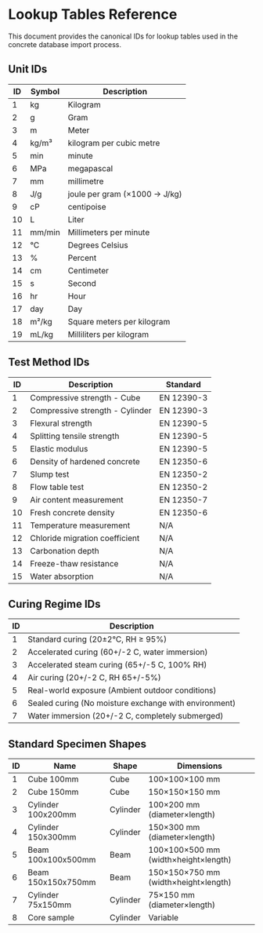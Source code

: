 
# Lookup Tables Reference

This document provides the canonical IDs for lookup tables used in the concrete database import process.

## Unit IDs

| ID | Symbol | Description |
|---|---|---|
| 1 | kg | Kilogram |
| 2 | g | Gram |
| 3 | m | Meter |
| 4 | kg/m³ | kilogram per cubic metre |
| 5 | min | minute |
| 6 | MPa | megapascal |
| 7 | mm | millimetre |
| 8 | J/g | joule per gram (×1000 → J/kg) |
| 9 | cP | centipoise |
| 10 | L | Liter |
| 11 | mm/min | Millimeters per minute |
| 12 | °C | Degrees Celsius |
| 13 | % | Percent |
| 14 | cm | Centimeter |
| 15 | s | Second |
| 16 | hr | Hour |
| 17 | day | Day |
| 18 | m²/kg | Square meters per kilogram |
| 19 | mL/kg | Milliliters per kilogram |

## Test Method IDs

| ID | Description | Standard |
|---|---|---|
| 1 | Compressive strength - Cube | EN 12390-3 |
| 2 | Compressive strength - Cylinder | EN 12390-3 |
| 3 | Flexural strength | EN 12390-5 |
| 4 | Splitting tensile strength | EN 12390-5 |
| 5 | Elastic modulus | EN 12390-5 |
| 6 | Density of hardened concrete | EN 12350-6 |
| 7 | Slump test | EN 12350-2 |
| 8 | Flow table test | EN 12350-2 |
| 9 | Air content measurement | EN 12350-7 |
| 10 | Fresh concrete density | EN 12350-6 |
| 11 | Temperature measurement | N/A |
| 12 | Chloride migration coefficient | N/A |
| 13 | Carbonation depth | N/A |
| 14 | Freeze-thaw resistance | N/A |
| 15 | Water absorption | N/A |

## Curing Regime IDs

| ID | Description |
|---|---|
| 1 | Standard curing (20±2°C, RH ≥ 95%) |
| 2 | Accelerated curing (60+/-2 C, water immersion) |
| 3 | Accelerated steam curing (65+/-5 C, 100% RH) |
| 4 | Air curing (20+/-2 C, RH 65+/-5%) |
| 5 | Real-world exposure (Ambient outdoor conditions) |
| 6 | Sealed curing (No moisture exchange with environment) |
| 7 | Water immersion (20+/-2 C, completely submerged) |

## Standard Specimen Shapes

| ID | Name | Shape | Dimensions |
|---|---|---|---|
| 1 | Cube 100mm | Cube | 100×100×100 mm |
| 2 | Cube 150mm | Cube | 150×150×150 mm |
| 3 | Cylinder 100x200mm | Cylinder | 100×200 mm (diameter×length) |
| 4 | Cylinder 150x300mm | Cylinder | 150×300 mm (diameter×length) |
| 5 | Beam 100x100x500mm | Beam | 100×100×500 mm (width×height×length) |
| 6 | Beam 150x150x750mm | Beam | 150×150×750 mm (width×height×length) |
| 7 | Cylinder 75x150mm | Cylinder | 75×150 mm (diameter×length) |
| 8 | Core sample | Cylinder | Variable |
